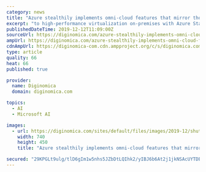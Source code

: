 ```yaml
---
category: news
title: "Azure stealthily implements omni-cloud features that mirror those AWS loudly proclaims"
excerpt: "to high-performance virtualization on-premises with Azure Stack HCI or an Azure managed appliance that provides intelligent compute and AI at the edge with Azure Stack Edge. Indeed, Azure Stack Edge will support VMs, Kubernetes clusters and deep learning ..."
publishedDateTime: 2019-12-12T11:09:00Z
sourceUrl: https://diginomica.com/azure-stealthily-implements-omni-cloud-features-mirror-those-aws-loudly-proclaims
ampUrl: https://diginomica.com/azure-stealthily-implements-omni-cloud-features-mirror-those-aws-loudly-proclaims?amp
cdnAmpUrl: https://diginomica-com.cdn.ampproject.org/c/s/diginomica.com/azure-stealthily-implements-omni-cloud-features-mirror-those-aws-loudly-proclaims?amp
type: article
quality: 66
heat: 66
published: true

provider:
  name: Diginomica
  domain: diginomica.com

topics:
  - AI
  - Microsoft AI

images:
  - url: https://diginomica.com/sites/default/files/images/2019-12/shutterstock-Simon-Bratt-572315812.jpg
    width: 740
    height: 450
    title: "Azure stealthily implements omni-cloud features that mirror those AWS loudly proclaims"

secured: "29KPGLt9ulg/tlD6gIm1w5nhs5JZbDtLQIhk2/yIBJ6b6At2j1jkNSAcUYTDEgEUGs1KfJybDHZ6ARKkXhUklZE1sSyRa9tjnHXYvFHZZPEAzgJ9BraADYl+kpgBenx6bLpWCCWhjFvSCpWlJGo8HEuG382QmkV/WJkUu+WIeo5Fxz/Nu4DK7S4L1udN1lH9ntDTDBh6wg0v3gpPdLTDl/4V6xgpbCptyxRBe+uvyAROOM4DOxACldTRoYyC8DvwfZ1+lgPjhuqstmM5u277pQ==;w2hsfbt8uiZXP/zD0f4MIA=="
---
```


